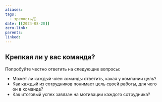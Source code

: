 ```yaml
---
aliases: 
tags:
  - зрелость/🌱
date: [[2024-08-28]]
zero-link: 
parents: 
linked:
---
```

## Крепкая ли у вас команда?
Попробуйте честно ответить на следующие вопросы:
- Может ли каждый член команды ответить, какая у компании цель?
- Как каждый из сотрудников понимает цель своей работы, для чего он в команде?
- Как итоговый успех завязан на мотивации каждого сотрудника?